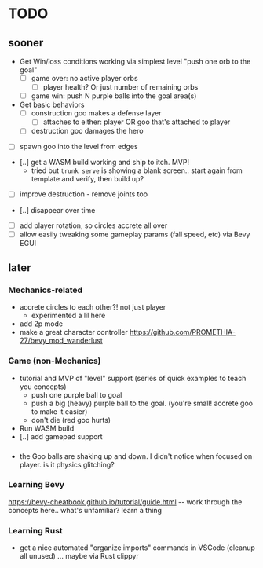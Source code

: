 # TODO

## sooner

- Get Win/loss conditions working via simplest level "push one orb to the goal"
  - [ ] game over: no active player orbs
    - [ ] player health? Or just number of remaining orbs
  - [ ] game win: push N purple balls into the goal area(s)
- Get basic behaviors
  - [ ] construction goo makes a defense layer
    - [ ] attaches to either: player OR goo that's attached to player
  - [ ] destruction goo damages the hero
- [ ] spawn goo into the level from edges
- [..] get a WASM build working and ship to itch. MVP!
  - tried but `trunk serve` is showing a blank screen.. start again from template and verify, then build up?
- [ ] improve destruction - remove joints too
- [..] disappear over time
- [ ] add player rotation, so circles accrete all over
- [ ] allow easily tweaking some gameplay params (fall speed, etc) via Bevy EGUI

## later

### Mechanics-related

- accrete circles to each other?! not just player
  - experimented a lil here
- add 2p mode
- make a great character controller https://github.com/PROMETHIA-27/bevy_mod_wanderlust

### Game (non-Mechanics)

- tutorial and MVP of "level" support (series of quick examples to teach you concepts)
  - push one purple ball to goal
  - push a big (heavy) purple ball to the goal. (you're small! accrete goo to make it easier)
  - don't die (red goo hurts)
- Run WASM build
- [..] add gamepad support

###

- the Goo balls are shaking up and down. I didn't notice when focused on player. is it physics glitching?

### Learning Bevy

https://bevy-cheatbook.github.io/tutorial/guide.html -- work through the concepts here.. what's unfamiliar? learn a thing

### Learning Rust

- get a nice automated "organize imports" commands in VSCode (cleanup all unused) ... maybe via Rust clippyr
